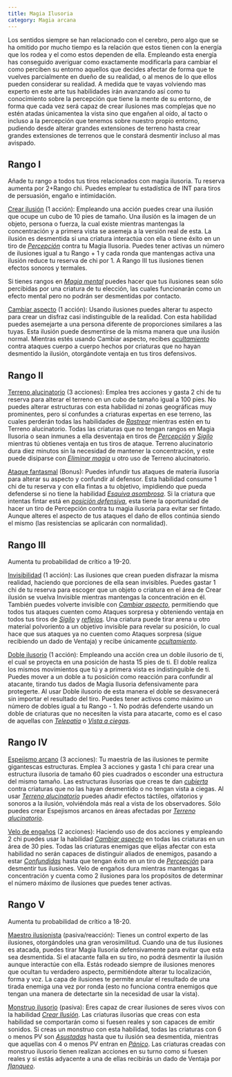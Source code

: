 ```yaml
---
title: Magia Ilusoria
category: Magia arcana
---
```


Los sentidos siempre se han relacionado con el cerebro, pero algo que se ha omitido por mucho tiempo es la relación que estos tienen con la energía que los rodea y el como estos dependen de ella. Empleando esta energía has conseguido averiguar como exactamente modificarla para cambiar el como perciben su entorno aquellos que decides afectar de forma que te vuelves parcialmente en dueño de su realidad, o al menos de lo que ellos pueden considerar su realidad. A medida que te vayas volviendo  mas experto en este arte tus habilidades irán avanzando así como tu conocimiento sobre la percepción que tiene la mente de su entorno, de forma que cada vez será capaz de crear ilusiones mas complejas que no estén atadas únicamentea la vista sino que engañen al oído, al tacto o incluso a la percepción que tenemos sobre nuestro propio entorno, pudiendo desde alterar grandes extensiones de terreno hasta crear grandes extensiones de terrenos que le constará desmentir incluso al mas avispado.

## Rango I

Añade tu rango a todos tus tiros relacionados con magia ilusoria. Tu reserva aumenta por 2+Rango chi. Puedes emplear tu estadística de INT para tiros de persuasión, engaño e intimidación.

<u>Crear ilusión</u> (1 acción): Empleando una acción puedes crear una ilusión que ocupe un cubo de 10 pies de tamaño. Una ilusión es la imagen de un objeto, persona o fuerza, la cual existe mientras mantengas la concentración y a primera vista se asemeja a la versión real de esta. La ilusión es desmentida si una criatura interactúa con ella o tiene éxito en un tiro de *[Percepción](https://raldamain.com/rules/Crear%20personajes/talentos.html#percepción-sab)* contra tu Magia Ilusoria. Puedes tener activas un número de ilusiones igual a tu Rango + 1 y cada ronda que mantengas activa una ilusión reduce tu reserva de chi por 1. A Rango III tus ilusiones tienen efectos sonoros y termales. 

Si tienes rangos en *[Magia mental](https://raldamain.com/rules/Rangos/Magia%20arcana/magia%20mental.html)* puedes hacer que tus ilusiones sean sólo percibidas por una criatura de tu elección, las cuales funcionarán como un efecto mental pero no podrán ser desmentidas por contacto.

<u>Cambiar aspecto</u> (1 acción): Usando ilusiones puedes alterar tu aspecto para crear un disfraz casi indistinguible de la realidad. Con esta habilidad puedes asemejarte a una persona diferente de proporciones similares a las tuyas. Esta ilusión puede desmentirse de la misma manera que una ilusión normal. Mientras estés usando Cambiar aspecto, recibes *[ocultamiento](https://raldamain.com/rules/Reglas%20principales/reglas%20de%20combate.html#ocultamiento)* contra ataques cuerpo a cuerpo hechos por criaturas que no hayan desmentido la ilusión, otorgándote ventaja en tus tiros defensivos.

## Rango II

<u>Terreno alucinatorio</u> (3 acciones): Emplea tres acciones y gasta 2 chi de tu reserva para alterar el terreno en un cubo de tamaño igual a 100 pies. No puedes alterar estructuras con esta habilidad ni zonas geográficas muy prominentes, pero sí confundes a criaturas expertas en ese terreno, las cuales perderán todas las habilidades de *[Rastrear](https://raldamain.com/rules/Rangos/Combate/rastrear.html)* mientras estén en tu Terreno alucinatorio. Todas las criaturas que no tengan rangos en Magia Ilusoria o sean inmunes a ella desventaja en tiros de *[Percepción](https://raldamain.com/rules/Crear%20personajes/talentos.html#percepción-sab)* y *[Sigilo](https://raldamain.com/rules/Crear%20personajes/talentos.html#sigilo-des)* mientras tú obtienes ventaja en tus tiros de ataque. Terreno alucinatorio dura diez minutos sin la necesidad de mantener la concentración, y este puede disiparse con *[Eliminar magia](https://raldamain.com/rules/Rangos/Magia%20arcana/magia%20protectora.html#rango-ii)* u otro uso de Terreno alucinatorio.

<u>Ataque fantasmal</u> (Bonus): Puedes infundir tus ataques de materia ilusoria para alterar su aspecto y confundir al defensor. Esta habilidad consume 1 chi de tu reserva y con ella fintas a tu objetivo, impidiendo que pueda defenderse si no tiene la habilidad *[Esquiva asombrosa](https://raldamain.com/rules/Rangos/Combate/reflejos.html#rango-ii)*. Si la criatura que intentas fintar está en *[posición defensiva](https://raldamain.com/rules/Reglas%20principales/reglas%20de%20combate.html#acción-de-movimiento)*, esta tiene la oportunidad de hacer un tiro de Percepción contra tu magia ilusoria para evitar ser fintado. Aunque alteres el aspecto de tus ataques el daño de ellos continúa siendo el mismo (las resistencias se aplicarán con normalidad).

## Rango III

Aumenta tu probabilidad de crítico a 19-20.

<u>Invisibilidad</u> (1 acción): Las ilusiones que crean pueden disfrazar la misma realidad, haciendo que porciones de ella sean invisibles. Puedes gastar 1 chi de tu reserva para escoger que un objeto o criatura en el área de Crear ilusión se vuelva Invisible mientras mantengas la concentración en él. También puedes volverte invisible con *[Cambiar aspecto](https://raldamain.com/rules/Rangos/Magia%20arcana/magia%20ilusoria.html#rango-i)*, permitiendo que todos tus ataques cuenten como Ataques sorpresa y obteniendo ventaja en todos tus tiros de *[Sigilo](https://raldamain.com/rules/Crear%20personajes/talentos.html#sigilo-des)* y *[reflejos](https://raldamain.com/rules/Rangos/Combate/reflejos.html)*. Una criatura puede tirar arena u otro material polvoriento a un objetivo invisible para revelar su posición, lo cual hace que sus ataques ya no cuenten como Ataques sorpresa (sigue recibiendo un dado de Ventaja) y recibe únicamente *[ocultamiento](https://raldamain.com/rules/Reglas%20principales/reglas%20de%20combate.html#ocultamiento)*.

<u>Doble ilusorio</u> (1 acción): Empleando una acción crea un doble ilusorio de ti, el cual se proyecta en una posición de hasta 15 pies de ti. El doble realiza los mismos movimientos que tú y a primera vista es indistinguible de ti. Puedes mover a un doble a tu posición como reacción para confundir al atacante, tirando tus dados de Magia Ilusoria defensivamente para protegerte. Al usar Doble ilusorio de esta manera el doble se desvanecerá sin importar el resultado del tiro. Puedes tener activos como máximo un número de dobles igual a tu Rango - 1. No podrás defenderte usando un doble de criaturas que no necesiten la vista para atacarte, como es el caso de aquellas con *[Telepatía](https://raldamain.com/rules/Rangos/Magia%20arcana/magia%20mental.html#rango-iii)* o *[Vista a ciegas](https://raldamain.com/rules/Rangos/Ascendencias/ascendencia%20abisal.html#rango-ii)*.

## Rango IV

<u>Espejismo arcano</u> (3 acciones): Tu maestría de las ilusiones te permite gigantescas estructuras. Emplea 3 acciones y gasta 1 chi para crear una estructura ilusoria de tamaño 60 pies cuadrados o esconder una estructura del mismo tamaño. Las estructuras ilusorias que creas te dan *[cubierta](https://raldamain.com/rules/Reglas%20principales/reglas%20de%20combate.html#cubierta)* contra criaturas que no las hayan desmentido o no tengan vista a ciegas. Al usar *[Terreno alucinatorio](https://raldamain.com/rules/Rangos/Magia%20arcana/magia%20ilusoria.html#rango-ii)* puedes añadir efectos táctiles, olfatorios y sonoros a la ilusión, volviéndola más real a vista de los observadores. Sólo puedes crear Espejismos arcanos en áreas afectadas por *[Terreno alucinatorio](https://raldamain.com/rules/Rangos/Magia%20arcana/magia%20ilusoria.html#rango-ii)*.

<u>Velo de engaños</u> (2 acciones): Haciendo uso de dos acciones y empleando 2 chi puedes usar la habilidad *[Cambiar aspecto](https://raldamain.com/rules/Rangos/Magia%20arcana/magia%20ilusoria.html#rango-i)* en todas las criaturas en un área de 30 pies. Todas las criaturas enemigas que elijas afectar con esta habilidad no serán capaces de distinguir aliados de enemigos, pasando a estar *[Confundidas](https://raldamain.com/rules/Reglas%20principales/Efectos%20de%20estado.html#confundida)* hasta que tengan éxito en un tiro de  *[Percepción](https://raldamain.com/rules/Crear%20personajes/talentos.html#percepción-sab)* para desmentir tus ilusiones. Velo de engaños dura mientras mantengas la concentración y cuenta como 2 ilusiones para los propósitos de determinar el número máximo de ilusiones que puedes tener activas.

## Rango V 

Aumenta tu probabilidad de crítico a 18-20.

<u>Maestro ilusionista</u> (pasiva/reacción):  Tienes un control experto de las ilusiones, otorgándoles una gran verosimilitud. Cuando una de tus ilusiones es atacada, puedes tirar Magia Ilusoria defensivamente para evitar que esta sea desmentida. Si el atacante falla en su tiro, no podrá desmentir la ilusión aunque interactúe con ella. Estás rodeado siempre de ilusiones menores que ocultan tu verdadero aspecto, permitiéndote alterar tu localización, forma y voz. La capa de ilusiones te permite anular el resultado de una tirada enemiga una vez por ronda (esto no funciona contra enemigos que tengan una manera de detectarte sin la necesidad de usar la vista).

<u>Monstruo ilusorio</u> (pasiva): Eres capaz de crear ilusiones de seres vivos con la habilidad *[Crear Ilusión](https://raldamain.com/rules/Rangos/Magia%20arcana/magia%20ilusoria.html#rango-i)*. Las criaturas ilusorias que creas con esta habilidad se comportarán como si fuesen reales y son capaces de emitir sonidos. Si creas un monstruo con esta habilidad, todas las criaturas con 6 o menos PV son *[Asustadas](https://raldamain.com/rules/Reglas%20principales/Efectos%20de%20estado.html#asustada)* hasta que tu ilusión sea desmentida, mientras que aquellas con 4 o menos PV entran en *[Pánico](https://raldamain.com/rules/Reglas%20principales/Efectos%20de%20estado.html#pánico)*. Las criaturas creadas con monstruo ilusorio tienen realizan acciones en su turno como si fuesen reales y si estás adyacente a una de ellas recibirás un dado de Ventaja por *[flanqueo](https://raldamain.com/rules/Reglas%20principales/reglas%20de%20combate.html#flanqueo)*.